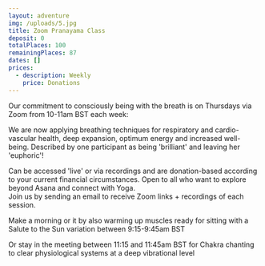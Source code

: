 ```yaml
---
layout: adventure
img: /uploads/5.jpg
title: Zoom Pranayama Class
deposit: 0
totalPlaces: 100
remainingPlaces: 87
dates: []
prices:
  - description: Weekly
    price: Donations
---
```

Our commitment to consciously being with the breath is on Thursdays via Zoom from 10-11am BST each week: 

We are now applying breathing techniques for respiratory and cardio-vascular health, deep expansion, optimum energy and increased well-being. Described by one participant as being 'brilliant' and leaving her 'euphoric'!

Can be accessed 'live' or via recordings and are donation-based according to your current financial circumstances. Open to all who want to explore beyond Asana and connect with Yoga.\
Join us by sending an email to receive Zoom links + recordings of each session.

Make a morning or it by also warming up muscles ready for sitting with a Salute to the Sun variation between 9:15-9:45am BST

Or stay in the meeting between 11:15 and 11:45am BST for Chakra chanting to clear physiological systems at a deep vibrational level